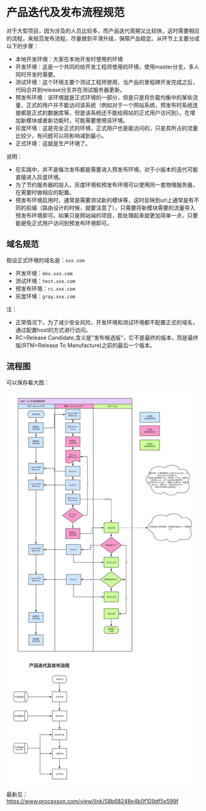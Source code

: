 # 产品迭代及发布流程规范
对于大型项目，因为涉及的人员比较多，而产品迭代周期又比较快，这时需要相应的流程，来规范发布流程，尽量做到平滑升级，保障产品稳定。从环节上主要分成以下的步骤：

- 本地开发环境：大家在本地开发时使用的环境
- 开发环境：这是一个共同的给开发工程师使用的环境，使用master分支，多人同时开发时需要。
- 测试环境：这个环境主要个测试工程师使用，当产品的里程碑开发完成之后，代码合并到release分支并在测试服务器更新。
- 预发布环境：该环境就是正式环境的一部分，但是只是将负载均衡中的某些流量，正式的用户并不能访问该系统（例如对于一个网站系统，预发布时系统连接都是正式的数据库等，但是该系统还不能给网站的正式用户访问到）。在增加新模块或者新功能时，可能需要使用该环境。
- 灰度环境：这是完全正式的环境，正式用户也是能访问的，只是其所占的流量比较少，有问题可以将影响减到最小。
- 正式环境：这就是生产环境了。

说明：

- 在实践中，并不是每次发布都是需要进入预发布环境，对于小版本的迭代可能直接进入灰度环境。
- 为了节约服务器的投入，灰度环境和预发布环境可以使用同一套物理服务器，在需要时做相应的配置。
- 预发布环境启用时，通常是需要测试新的模块等，这时反映到url上通常是有不同的前缀（路由设计的时候，就要注意了），只需要将新模块需要的流量导入预发布环境即可。如果只是网站端的项目，那处理起来就更加简单一点，只要能避免正式用户访问到预发布环境即可。

## 域名规范

假设正式环境的域名是：`xxx.com`

- 开发环境：`dev.xxx.com`
- 测试环境：`test.xxx.com`
- 预发布环境：`rc.xxx.com` 
- 灰度环境：`gray.xxx.com`

注：

- 正常情况下，为了减少安全风险，开发环境和测试环境都不配置正式的域名，通过配置host的方式进行访问。
- RC=Release Candidate,含义是"发布候选版"，它不是最终的版本，而是最终版(RTM=Release To Manufacture)之前的最后一个版本。

## 流程图
可以保存看大图：

![流程图](/_img/IBBD产品迭代及发布流程规范.png)

最新见：https://www.processon.com/view/link/58b68248e4b0f109df5e599f

